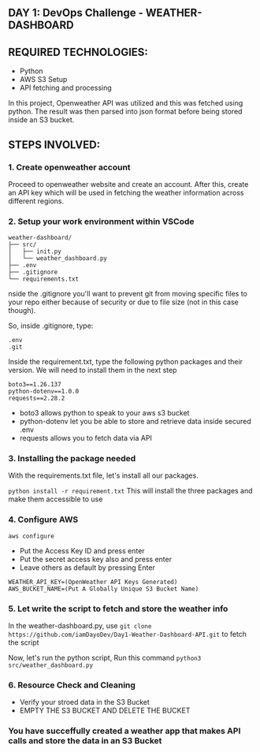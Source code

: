 ## DAY 1: DevOps Challenge - WEATHER-DASHBOARD

## REQUIRED TECHNOLOGIES:

- Python
- AWS S3 Setup
- API fetching and processing

In this project, Openweather API was utilized and this was fetched using python. The result was then parsed into json format before being stored inside an S3 bucket.

## STEPS INVOLVED:

### 1. Create openweather account

Proceed to openweather website and create an account. After this, create an API key which will be used in fetching the weather information across different regions.

### 2. Setup your work environment within VSCode

```
weather-dashboard/
├── src/
│   ├── init.py
│   └── weather_dashboard.py
├── .env
├── .gitignore
└── requirements.txt
```

nside the .gitignore you'll want to prevent git from moving specific files to your repo either because of security or due to file size (not in this case though).

So, inside .gitignore, type:

```
.env
.git
```

Inside the requirement.txt, type the following python packages and their version. We will need to install them in the next step

```
boto3==1.26.137
python-dotenv==1.0.0
requests==2.28.2
```

- boto3 allows python to speak to your aws s3 bucket
- python-dotenv let you be able to store and retrieve data inside secured .env
- requests allows you to fetch data via API


### 3. Installing the package needed

With the requirements.txt file, let's install all our packages.

`python install -r requirement.txt`
This will install the three packages and make them accessible to use

### 4. Configure AWS

`aws configure`

- Put the Access Key ID and press enter
- Put the secret access key also and press enter
- Leave others as default by pressing Enter

```
WEATHER_API_KEY=(OpenWeather API Keys Generated)
AWS_BUCKET_NAME=(Put A Globally Unique S3 Bucket Name)
```

### 5. Let write the script to fetch and store the weather info

In the weather-dashboard.py, use `git clone https://github.com/iamDayoDev/Day1-Weather-Dashboard-API.git` to fetch the script

Now, let's run the python script,
Run this command `python3 src/weather_dashboard.py`

### 6. Resource Check and Cleaning
- Verify your stroed data in the S3 Bucket
- EMPTY THE S3 BUCKET AND DELETE THE BUCKET

### You have succeffully created a weather app that makes API calls and store the data in an S3 Bucket

